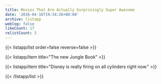 ```yaml
---
title: Movies That Are Actually Surprisingly Super Awesome
date: '2016-04-16T19:34:26+00:00'
archive: listapp
weblog: false
likeCount: 17
relistCount: 3
---
```



{{< listapp/list order=false reverse=false >}}

   {{< listapp/item title="The new Jungle Book" >}}

   {{< listapp/item title="Disney is really firing on all cylinders right now." >}}

{{< /listapp/list >}}
